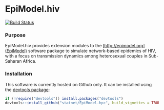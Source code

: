 # EpiModel.hiv
[![Build Status](https://magnum.travis-ci.com/statnet/EpiModel.hiv.svg?token=1GZDAJwjpScAxYMF1mqm)](https://magnum.travis-ci.com/statnet/EpiModel.hiv)

### Purpose
EpiModel.hiv provides extension modules to the [http://epimodel.org](EpiModel) software package to simulate network-based epidemics of HIV, with a focus on transmission dynamics among heterosexual couples in Sub-Saharan Africa. 

### Installation
This software is currently hosted on Github only. It can be installed using the <a href="https://github.com/hadley/devtools" target="_blank">devtools package</a>:
```r
if (!require("devtools")) install.packages("devtools")
devtools::install_github("statnet/EpiModel.hpc", build_vignettes = TRUE)
```
